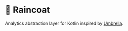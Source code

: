 # 🧥 Raincoat
Analytics abstraction layer for Kotlin inspired by [Umbrella](https://github.com/devxoul/Umbrella).
